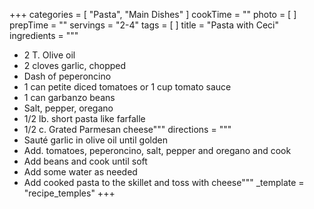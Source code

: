 +++
categories = [ "Pasta", "Main Dishes" ]
cookTime = ""
photo = [ ]
prepTime = ""
servings = "2-4"
tags = [ ]
title = "Pasta with Ceci"
ingredients = """
- 2 T. Olive oil
- 2 cloves garlic, chopped
- Dash of peperoncino 
- 1 can petite diced tomatoes or 1 cup tomato sauce
- 1 can garbanzo beans
- Salt, pepper, oregano
- 1/2 lb. short pasta like farfalle
- 1/2 c. Grated Parmesan cheese"""
directions = """
- Sauté garlic in olive oil until golden
- Add. tomatoes, peperoncino, salt, pepper and oregano and cook
- Add beans and cook until soft
- Add some water as needed
- Add cooked pasta to the skillet and toss with cheese"""
_template = "recipe_temples"
+++

